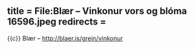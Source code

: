 title = File:Blær – Vinkonur vors og blóma 16596.jpeg
redirects =
---

{{c}} Blær – http://blaer.is/grein/vinkonur